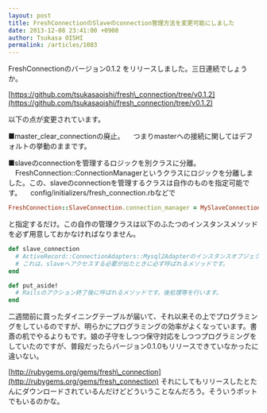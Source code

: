 ```yaml
---
layout: post
title: FreshConnectionのSlaveのconnection管理方法を変更可能にしました
date: 2013-12-08 23:41:00 +0900
author: Tsukasa OISHI
permalink: /articles/1083
---
```


FreshConnectionのバージョン0.1.2 をリリースしました。三日連続でしょうか。

[https://github.com/tsukasaoishi/fresh\_connection/tree/v0.1.2](https://github.com/tsukasaoishi/fresh_connection/tree/v0.1.2)

以下の点が変更されています。

■master\_clear\_connectionの廃止。
　つまりmasterへの接続に関してはデフォルトの挙動のままです。

■slaveのconnectionを管理するロジックを別クラスに分離。
　FreshConnection::ConnectionManagerというクラスにロジックを分離しました。この、slaveのconnectionを管理するクラスは自作のものを指定可能です。
　config/initializers/fresh\_connection.rbなどで

```ruby
FreshConnection::SlaveConnection.connection_manager = MySlaveConnection
```

と指定するだけ。この自作の管理クラスは以下のふたつのインスタンスメソッドを必ず用意しておかなければなりません。

```ruby
def slave_connection
  # ActiveRecord::ConnectionAdapters::Mysql2Adapterのインスタンスオブジェクトを返します。
  # これは、slaveへアクセスする必要が出たときに必ず呼ばれるメソッドです。
end

def put_aside!
  # Railsのアクション終了後に呼ばれるメソッドです。後処理等を行います。
end
```

二週間前に買ったダイニングテーブルが届いて、それ以来その上でプログラミングをしているのですが、明らかにプログラミングの効率がよくなっています。書斎の机でやるよりもです。娘の子守をしつつ保守対応をしつつプログラミングをしていたのですが、普段だったらバージョン0.1.0もリリースできていなかったに違いない。

[http://rubygems.org/gems/fresh\_connection](http://rubygems.org/gems/fresh_connection)
それにしてもリリースしたとたんにダウンロードされているんだけどどういうことなんだろう。そういうボットでもいるのかな。


